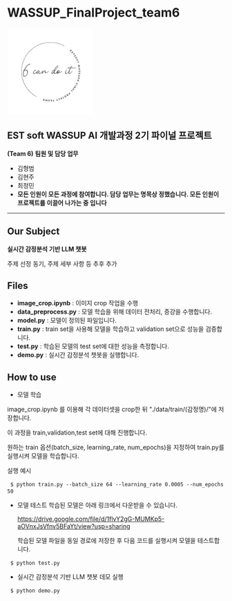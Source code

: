 # WASSUP_FinalProject_team6

<img src = 'imgs/team_logo.png' width="200" height="200"/>

## EST soft WASSUP AI 개발과정 2기 파이널 프로젝트
**(Team 6)**
**팀원 및 담당 업무**
  + 김형범
  + 김현주
  + 최정민
  + **모든 인원이 모든 과정에 참여합니다. 담당 업무는 명목상 정했습니다. 모든 인원이 프로젝트를 이끌어 나가는 중 입니다**
---
## Our Subject
**실시간 감정분석 기반 LLM 챗봇**

주제 선정 동기, 주제 세부 사항 등 추후 추가

## Files
  + **image_crop.ipynb** : 이미지 crop 작업을 수행
  + **data_preprocess.py** : 모델 학습을 위해 데이터 전처리, 증강을 수행합니다.
  + **model.py** : 모델이 정의된 파일입니다.
  + **train.py** : train set을 사용해 모델을 학습하고 validation set으로 성능을 검증합니다.
  + **test.py** : 학습된 모델의 test set에 대한 성능을 측정합니다.
  + **demo.py** : 실시간 감정분석 챗봇을 실행합니다.


## How to use
  + 모델 학습

  image_crop.ipynb 를 이용해 각 데이터셋을 crop한 뒤 "./data/train/(감정명)/"에 저장합니다.
  
  이 과정을 train,validation,test set에 대해 진행합니다.
  
  원하는 train 옵션(batch_size, learning_rate, num_epochs)을 지정하여 train.py를 실행시켜 모델을 학습합니다.

  실행 예시
```
 $ python train.py --batch_size 64 --learning_rate 0.0005 --num_epochs 50
 ```
  + 모델 테스트
    학습된 모델은 아래 링크에서 다운받을 수 있습니다.

    https://drive.google.com/file/d/1flvY2gG-MUMKp5-aOVnxJsVfnv5BFaYt/view?usp=sharing

    학습된 모델 파일을 동일 경로에 저장한 후 다음 코드를 실행시켜 모델을 테스트합니다.
```
 $ python test.py
 ```
  + 실시간 감정분석 기반 LLM 챗봇 데모 실행
```
 $ python demo.py
 ```
